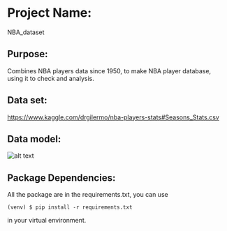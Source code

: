 # Project Name: 
NBA_dataset

## Purpose: 
Combines NBA players data since 1950, to make NBA player database, using it to check and analysis.

## Data set:
https://www.kaggle.com/drgilermo/nba-players-stats#Seasons_Stats.csv

## Data model: 
![alt text](https://github.com/chenyipeng1/NBA_database/blob/master/static/img/model.png)

## Package Dependencies:
All the package are in the requirements.txt, you can use 
```
(venv) $ pip install -r requirements.txt
```
in your virtual environment.
